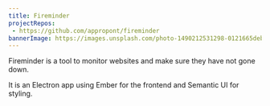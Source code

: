 ```yaml
---
title: Fireminder
projectRepos:
 - https://github.com/appropont/fireminder
bannerImage: https://images.unsplash.com/photo-1490212531298-0121665deb88?dpr=1&auto=format&fit=crop&w=1500&h=994&q=80&cs=tinysrgb&crop=
---
```


Fireminder is a tool to monitor websites and make sure they have not gone down.

It is an Electron app using Ember for the frontend and Semantic UI for styling.